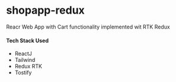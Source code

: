 # shopapp-redux
Reacr Web App with Cart functionality implemented wit RTK Redux
#### Tech Stack Used

- ReactJ
- Tailwind
- Redux RTK
- Tostify
